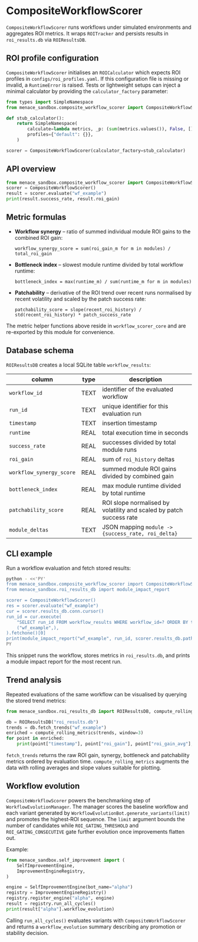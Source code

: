 # CompositeWorkflowScorer

`CompositeWorkflowScorer` runs workflows under simulated environments and aggregates ROI metrics. It wraps `ROITracker` and persists results in `roi_results.db` via `ROIResultsDB`.

## ROI profile configuration

`CompositeWorkflowScorer` initialises an `ROICalculator` which expects ROI
profiles in `configs/roi_profiles.yaml`. If this configuration file is missing
or invalid, a `RuntimeError` is raised. Tests or lightweight setups can inject a
minimal calculator by providing the `calculator_factory` parameter:

```python
from types import SimpleNamespace
from menace_sandbox.composite_workflow_scorer import CompositeWorkflowScorer

def stub_calculator():
    return SimpleNamespace(
        calculate=lambda metrics, _p: (sum(metrics.values()), False, []),
        profiles={"default": {}},
    )

scorer = CompositeWorkflowScorer(calculator_factory=stub_calculator)
```

## API overview

```python
from menace_sandbox.composite_workflow_scorer import CompositeWorkflowScorer
scorer = CompositeWorkflowScorer()
result = scorer.evaluate("wf_example")
print(result.success_rate, result.roi_gain)
```

## Metric formulas

- **Workflow synergy** – ratio of summed individual module ROI gains to the combined ROI gain:

  ```
  workflow_synergy_score = sum(roi_gain_m for m in modules) / total_roi_gain
  ```

- **Bottleneck index** – slowest module runtime divided by total workflow runtime:

  ```
  bottleneck_index = max(runtime_m) / sum(runtime_m for m in modules)
  ```

- **Patchability** – derivative of the ROI trend over recent runs normalised by
  recent volatility and scaled by the patch success rate:

  ```
  patchability_score = slope(recent_roi_history) / std(recent_roi_history) * patch_success_rate
  ```

The metric helper functions above reside in `workflow_scorer_core` and are
re-exported by this module for convenience.

## Database schema

`ROIResultsDB` creates a local SQLite table `workflow_results`:

| column | type | description |
| --- | --- | --- |
| `workflow_id` | TEXT | identifier of the evaluated workflow |
| `run_id` | TEXT | unique identifier for this evaluation run |
| `timestamp` | TEXT | insertion timestamp |
| `runtime` | REAL | total execution time in seconds |
| `success_rate` | REAL | successes divided by total module runs |
| `roi_gain` | REAL | sum of `roi_history` deltas |
| `workflow_synergy_score` | REAL | summed module ROI gains divided by combined gain |
| `bottleneck_index` | REAL | max module runtime divided by total runtime |
| `patchability_score` | REAL | ROI slope normalised by volatility and scaled by patch success rate |
| `module_deltas` | TEXT | JSON mapping `module -> {success_rate, roi_delta}` |

## CLI example

Run a workflow evaluation and fetch stored results:

```bash
python - <<'PY'
from menace_sandbox.composite_workflow_scorer import CompositeWorkflowScorer
from menace_sandbox.roi_results_db import module_impact_report

scorer = CompositeWorkflowScorer()
res = scorer.evaluate("wf_example")
cur = scorer.results_db.conn.cursor()
run_id = cur.execute(
    "SELECT run_id FROM workflow_results WHERE workflow_id=? ORDER BY timestamp DESC LIMIT 1",
    ("wf_example",),
).fetchone()[0]
print(module_impact_report("wf_example", run_id, scorer.results_db.path))
PY
```

This snippet runs the workflow, stores metrics in `roi_results.db`, and prints a module impact report for the most recent run.

## Trend analysis

Repeated evaluations of the same workflow can be visualised by querying the
stored trend metrics:

```python
from menace_sandbox.roi_results_db import ROIResultsDB, compute_rolling_metrics

db = ROIResultsDB("roi_results.db")
trends = db.fetch_trends("wf_example")
enriched = compute_rolling_metrics(trends, window=3)
for point in enriched:
    print(point["timestamp"], point["roi_gain"], point["roi_gain_avg"], point["roi_gain_slope"])
```

`fetch_trends` returns the raw ROI gain, synergy, bottleneck and patchability
metrics ordered by evaluation time. `compute_rolling_metrics` augments the data
with rolling averages and slope values suitable for plotting.

## Workflow evolution

`CompositeWorkflowScorer` powers the benchmarking step of
`WorkflowEvolutionManager`. The manager scores the baseline workflow and each
variant generated by `WorkflowEvolutionBot.generate_variants(limit)` and
promotes the highest‑ROI sequence. The `limit` argument bounds the number of
candidates while `ROI_GATING_THRESHOLD` and `ROI_GATING_CONSECUTIVE` gate
further evolution once improvements flatten out.

Example:

```python
from menace_sandbox.self_improvement import (
    SelfImprovementEngine,
    ImprovementEngineRegistry,
)

engine = SelfImprovementEngine(bot_name="alpha")
registry = ImprovementEngineRegistry()
registry.register_engine("alpha", engine)
result = registry.run_all_cycles()
print(result["alpha"].workflow_evolution)
```

Calling `run_all_cycles()` evaluates variants with `CompositeWorkflowScorer`
and returns a `workflow_evolution` summary describing any promotion or stability
decision.
